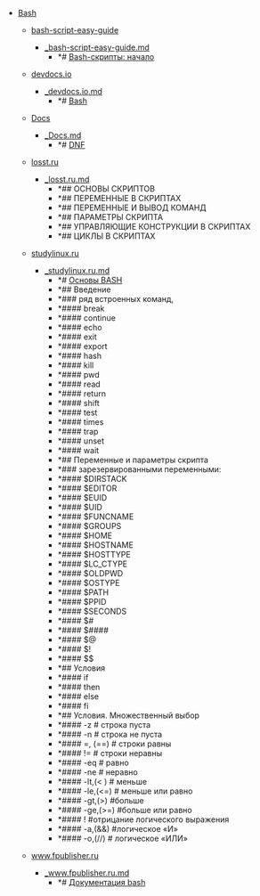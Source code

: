 - <a href = "E:\Node_projects\Node_Way\NBase\_Md\_Index\_Git\contaners\Learn_this\_in_stash\_stash_2\Bash\cat.Bash\dir.Bash.md">Bash</a>
    - <a href = "E:\Node_projects\Node_Way\NBase\_Md\_Index\_Git\contaners\Learn_this\_in_stash\_stash_2\Bash\bash-script-easy-guide\cat.bash-script-easy-guide\dir.bash-script-easy-guide.md">bash-script-easy-guide</a>
        - <a href = "E:\Node_projects\Node_Way\NBase\_Md\_Index\_Git\contaners\Learn_this\_in_stash\_stash_2\Bash\bash-script-easy-guide\_bash-script-easy-guide.md">_bash-script-easy-guide.md</a>
            - *# [Bash-скрипты: начало](https://habr.com/ru/company/ruvds/blog/325522/)
    
    - <a href = "E:\Node_projects\Node_Way\NBase\_Md\_Index\_Git\contaners\Learn_this\_in_stash\_stash_2\Bash\devdocs.io\cat.devdocs.io\dir.devdocs.io.md">devdocs.io</a>
        - <a href = "E:\Node_projects\Node_Way\NBase\_Md\_Index\_Git\contaners\Learn_this\_in_stash\_stash_2\Bash\devdocs.io\_devdocs.io.md">_devdocs.io.md</a>
            - *# [Bash](https://devdocs.io/bash/)
    
    - <a href = "E:\Node_projects\Node_Way\NBase\_Md\_Index\_Git\contaners\Learn_this\_in_stash\_stash_2\Bash\Docs\cat.Docs\dir.Docs.md">Docs</a>
        - <a href = "E:\Node_projects\Node_Way\NBase\_Md\_Index\_Git\contaners\Learn_this\_in_stash\_stash_2\Bash\Docs\_Docs.md">_Docs.md</a>
            - *# [DNF](https://docs.fedoraproject.org/ru/fedora/rawhide/system-administrators-guide/package-management/DNF/)
    
    - <a href = "E:\Node_projects\Node_Way\NBase\_Md\_Index\_Git\contaners\Learn_this\_in_stash\_stash_2\Bash\losst.ru\cat.losst.ru\dir.losst.ru.md">losst.ru</a>
        - <a href = "E:\Node_projects\Node_Way\NBase\_Md\_Index\_Git\contaners\Learn_this\_in_stash\_stash_2\Bash\losst.ru\_losst.ru.md">_losst.ru.md</a>
            - *## ОСНОВЫ СКРИПТОВ
            - *## ПЕРЕМЕННЫЕ В СКРИПТАХ
            - *## ПЕРЕМЕННЫЕ И ВЫВОД КОМАНД
            - *## ПАРАМЕТРЫ СКРИПТА
            - *## УПРАВЛЯЮЩИЕ КОНСТРУКЦИИ В СКРИПТАХ
            - *## ЦИКЛЫ В СКРИПТАХ
    
    - <a href = "E:\Node_projects\Node_Way\NBase\_Md\_Index\_Git\contaners\Learn_this\_in_stash\_stash_2\Bash\studylinux.ru\cat.studylinux.ru\dir.studylinux.ru.md">studylinux.ru</a>
        - <a href = "E:\Node_projects\Node_Way\NBase\_Md\_Index\_Git\contaners\Learn_this\_in_stash\_stash_2\Bash\studylinux.ru\_studylinux.ru.md">_studylinux.ru.md</a>
            - *# [Основы BASH](https://studylinux.ru/osnovy-bash.html)
            - *## Введение
            - *### ряд встроенных команд,
            - *####  break 
            - *####  continue 
            - *####  echo 
            - *####  exit 
            - *####  export 
            - *####  hash 
            - *####  kill
            - *####  pwd 
            - *####  read 
            - *####  return 
            - *####  shift 
            - *####  test 
            - *####  times 
            - *####  trap 
            - *####  unset
            - *####  wait
            - *## Переменные и параметры скрипта
            - *### зарезервированными переменными:
            - *####  $DIRSTACK
            - *####  $EDITOR 
            - *####  $EUID 
            - *####  $UID 
            - *####  $FUNCNAME 
            - *####  $GROUPS 
            - *####  $HOME 
            - *####  $HOSTNAME
            - *####  $HOSTTYPE 
            - *####  $LC_CTYPE 
            - *####  $OLDPWD 
            - *####  $OSTYPE 
            - *####  $PATH 
            - *####  $PPID 
            - *####  $SECONDS 
            - *####  $# 
            - *####  $####  
            - *####  $@ 
            - *####  $!
            - *####  $$
            - *## Условия
            - *####  if 
            - *####  then
            - *####  else
            - *####  fi
            - *## Условия. Множественный выбор
            - *####  -z # строка пуста
            - *####  -n # строка не пуста
            - *####  =, (==) # строки равны
            - *####  != # строки неравны
            - *####  -eq # равно
            - *####  -ne # неравно
            - *####  -lt,(< ) # меньше
            - *####  -le,(<=) # меньше или равно
            - *####  -gt,(>) #больше
            - *####  -ge,(>=) #больше или равно
            - *####  ! #отрицание логического выражения
            - *####  -a,(&&) #логическое «И»
            - *####  -o,(//) # логическое «ИЛИ»
    
    - <a href = "E:\Node_projects\Node_Way\NBase\_Md\_Index\_Git\contaners\Learn_this\_in_stash\_stash_2\Bash\www.fpublisher.ru\cat.www.fpublisher.ru\dir.www.fpublisher.ru.md">www.fpublisher.ru</a>
        - <a href = "E:\Node_projects\Node_Way\NBase\_Md\_Index\_Git\contaners\Learn_this\_in_stash\_stash_2\Bash\www.fpublisher.ru\_www.fpublisher.ru.md">_www.fpublisher.ru.md</a>
            - *# [Документация bash](https://www.fpublisher.ru/documentation/bash_documentation)
    
